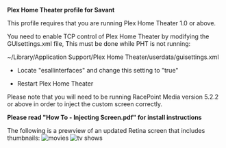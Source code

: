 **Plex Home Theater profile for Savant**

This profile requires that you are running Plex Home Theater 1.0 or above.

You need to enable TCP control of Plex Home Theater by modifying the GUIsettings.xml file, This must be done while PHT is not running:

~/Library/Application Support/Plex Home Theater/userdata/guisettings.xml

 - Locate "esallinterfaces" and change this setting to "true"

 - Restart Plex Home Theater


Please note that you will need to be running RacePoint Media version 5.2.2 or above in order to inject the custom screen correctly.


**Please read "How To - Injecting Screen.pdf" for install instructions**


The following is a prewview of an updated Retina screen that includes thumbnails:
![movies](https://copy.com/xrN1o1pnTzOqswHg)
![tv shows](https://copy.com/HoyIL0Pka4zWM6O7)
